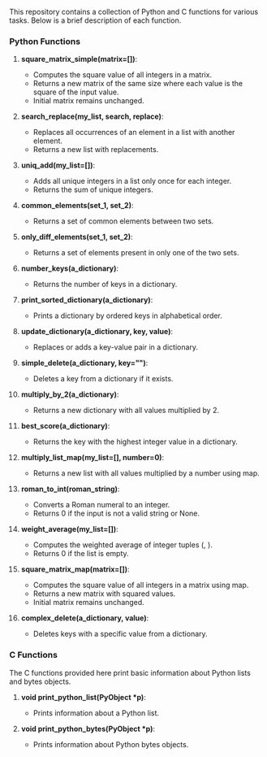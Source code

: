 This repository contains a collection of Python and C functions for various tasks. Below is a brief description of each function.

### Python Functions

1. **square_matrix_simple(matrix=[])**:
   - Computes the square value of all integers in a matrix.
   - Returns a new matrix of the same size where each value is the square of the input value.
   - Initial matrix remains unchanged.

2. **search_replace(my_list, search, replace)**:
   - Replaces all occurrences of an element in a list with another element.
   - Returns a new list with replacements.

3. **uniq_add(my_list=[])**:
   - Adds all unique integers in a list only once for each integer.
   - Returns the sum of unique integers.

4. **common_elements(set_1, set_2)**:
   - Returns a set of common elements between two sets.

5. **only_diff_elements(set_1, set_2)**:
   - Returns a set of elements present in only one of the two sets.

6. **number_keys(a_dictionary)**:
   - Returns the number of keys in a dictionary.

7. **print_sorted_dictionary(a_dictionary)**:
   - Prints a dictionary by ordered keys in alphabetical order.

8. **update_dictionary(a_dictionary, key, value)**:
   - Replaces or adds a key-value pair in a dictionary.

9. **simple_delete(a_dictionary, key="")**:
   - Deletes a key from a dictionary if it exists.

10. **multiply_by_2(a_dictionary)**:
    - Returns a new dictionary with all values multiplied by 2.

11. **best_score(a_dictionary)**:
    - Returns the key with the highest integer value in a dictionary.

12. **multiply_list_map(my_list=[], number=0)**:
    - Returns a new list with all values multiplied by a number using map.

13. **roman_to_int(roman_string)**:
    - Converts a Roman numeral to an integer.
    - Returns 0 if the input is not a valid string or None.

14. **weight_average(my_list=[])**:
    - Computes the weighted average of integer tuples (<score>, <weight>).
    - Returns 0 if the list is empty.

15. **square_matrix_map(matrix=[])**:
    - Computes the square value of all integers in a matrix using map.
    - Returns a new matrix with squared values.
    - Initial matrix remains unchanged.

16. **complex_delete(a_dictionary, value)**:
    - Deletes keys with a specific value from a dictionary.

### C Functions

The C functions provided here print basic information about Python lists and bytes objects.

1. **void print_python_list(PyObject *p)**:
   - Prints information about a Python list.

2. **void print_python_bytes(PyObject *p)**:
   - Prints information about Python bytes objects.



